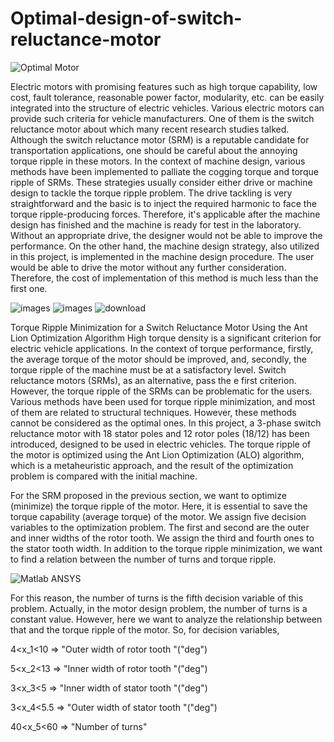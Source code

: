 # Optimal-design-of-switch-reluctance-motor
![Optimal Motor](https://github.com/toohidsharifi/Optimal-design-of-switch-reluctance-motor/assets/126771405/494e3e56-1411-480b-a66d-7e1c8723dcef)

Electric motors with promising features such as high torque capability, low cost, fault tolerance, reasonable power factor, modularity, etc. can be easily
integrated into the structure of electric vehicles. Various electric motors can provide such criteria for vehicle manufacturers. One of them is the switch
reluctance motor about which many recent research studies talked. Although the switch reluctance motor (SRM) is a reputable candidate for transportation 
applications, one should be careful about the annoying torque ripple in these motors. In the context of machine design, various methods have been implemented
to palliate the cogging torque and torque ripple of SRMs. These strategies usually consider either drive or machine design to tackle the torque ripple problem.
The drive tackling is very straightforward and the basic is to inject the required harmonic to face the torque ripple-producing forces. Therefore, it's 
applicable after the machine design has finished and the machine is ready for test in the laboratory. Without an appropriate drive, the designer would not be
able to improve the performance. On the other hand, the machine design strategy, also utilized in this project, is implemented in the machine design procedure.
The user would be able to drive the motor without any further consideration. Therefore, the cost of implementation of this method is much less than the first one.

![images](https://github.com/toohidsharifi/Optimal-design-of-switch-reluctance-motor/assets/126771405/e31763b4-70ca-4fe9-ba40-373ec0a90a51)
![images](https://github.com/toohidsharifi/Optimal-design-of-switch-reluctance-motor/assets/126771405/c8ba7681-1525-4bff-9313-baaa1bacdd5f)
![download](https://github.com/toohidsharifi/Optimal-design-of-switch-reluctance-motor/assets/126771405/e7deb0f6-bb8e-421b-998e-fdb5656a04b7)

Torque Ripple Minimization for a Switch Reluctance Motor Using the Ant Lion Optimization Algorithm
High torque density is a significant criterion for electric vehicle applications. In the context of torque performance, firstly, the average torque of the motor
should be improved, and, secondly, the torque ripple of the machine must be at a satisfactory level. Switch reluctance motors (SRMs), as an alternative, pass the
e first criterion. However, the torque ripple of the SRMs can be problematic for the users. Various methods have been used for torque ripple minimization, and
most of them are related to structural techniques. However, these methods cannot be considered as the optimal ones. In this project, a 3-phase switch reluctance
motor with 18 stator poles and 12 rotor poles (18/12) has been introduced, designed to be used in electric vehicles. The torque ripple of the motor is optimized
using the Ant Lion Optimization (ALO) algorithm, which is a metaheuristic approach, and the result of the optimization problem is compared with the initial machine. 

For the SRM proposed in the previous section, we want to optimize (minimize) the torque ripple of the motor. Here, it is essential to save the torque capability
(average torque) of the motor. We assign five decision variables to the optimization problem. The first and second are the outer and inner widths of the rotor
tooth. We assign the third and fourth ones to the stator tooth width. In addition to the torque ripple minimization, we want to find a relation between the 
number of turns and torque ripple.

![Matlab ANSYS](https://github.com/toohidsharifi/Optimal-design-of-switch-reluctance-motor/assets/126771405/a8316f1d-9824-412d-8046-fd5a2d3e01da)

For this reason, the number of turns is the fifth decision variable of this problem. Actually, in the motor design problem, the number of turns is a constant 
value. However, here we want to analyze the relationship between that and the torque ripple of the motor.
So, for decision variables,
  
4<x_1<10 ⇒ "Outer width of rotor tooth "("deg")

5<x_2<13 ⇒ "Inner width of rotor tooth "("deg")

3<x_3<5 ⇒ "Inner width of stator tooth "("deg")

3<x_4<5.5 ⇒ "Outer width of stator tooth "("deg")

40<x_5<60 ⇒ "Number of turns" 

